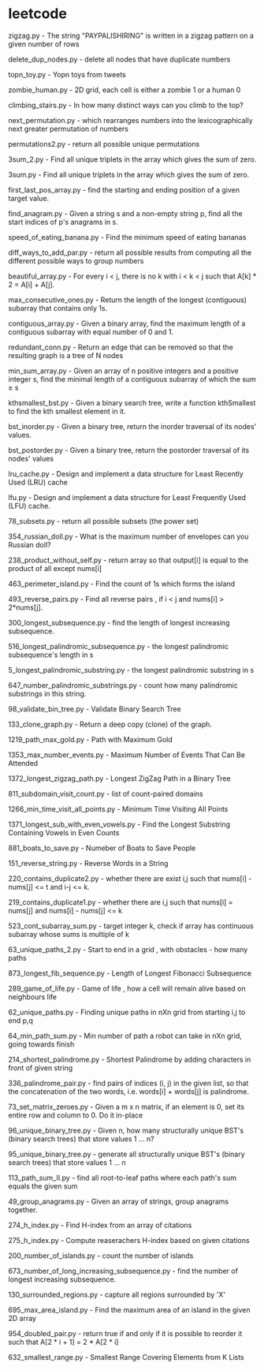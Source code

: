 # leetcode

zigzag.py - The string "PAYPALISHIRING" is written in a zigzag pattern on a given number of rows 

delete_dup_nodes.py  - delete all nodes that have duplicate numbers

topn_toy.py - Yopn toys from tweets

zombie_human.py -  2D grid, each cell is either a zombie 1 or a human 0

climbing_stairs.py - In how many distinct ways can you climb to the top?

next_permutation.py - which rearranges numbers into the lexicographically next greater permutation of numbers

permutations2.py - return all possible unique permutations

3sum_2.py - Find all unique triplets in the array which gives the sum of zero.

3sum.py - Find all unique triplets in the array which gives the sum of zero.

first_last_pos_array.py -  find the starting and ending position of a given target value.

find_anagram.py - Given a string s and a non-empty string p, find all the start indices of p's anagrams in s.

speed_of_eating_banana.py - Find the minimum speed of eating bananas

diff_ways_to_add_par.py - return all possible results from computing all the different possible ways to group numbers

beautiful_array.py - For every i < j, there is no k with i < k < j such that A[k] * 2 = A[i] + A[j].

max_consecutive_ones.py - Return the length of the longest (contiguous) subarray that contains only 1s. 

contiguous_array.py - Given a binary array, find the maximum length of a contiguous subarray with equal number of 0 and 1.

redundant_conn.py - Return an edge that can be removed so that the resulting graph is a tree of N nodes

min_sum_array.py - Given an array of n positive integers and a positive integer s, find the minimal length of a contiguous subarray of which the sum ≥ s

kthsmallest_bst.py - Given a binary search tree, write a function kthSmallest to find the kth smallest element in it.

bst_inorder.py - Given a binary tree, return the inorder traversal of its nodes' values.

bst_postorder.py - Given a binary tree, return the postorder traversal of its nodes' values

lru_cache.py - Design and implement a data structure for Least Recently Used (LRU) cache

lfu.py -  Design and implement a data structure for Least Frequently Used (LFU) cache.

78_subsets.py - return all possible subsets (the power set)

354_russian_doll.py - What is the maximum number of envelopes can you Russian doll?

238_product_without_self.py - return array so that output[i] is equal to the product of all except nums[i]

463_perimeter_island.py - Find the count of 1s which forms the island

493_reverse_pairs.py - Find all reverse pairs , if i < j and nums[i] > 2*nums[j].

300_longest_subsequence.py - find the length of longest increasing subsequence.

516_longest_palindromic_subsequence.py - the longest palindromic subsequence's length in s

5_longest_palindromic_substring.py - the longest palindromic substring in s

647_number_palindromic_substrings.py - count how many palindromic substrings in this string.

98_validate_bin_tree.py - Validate Binary Search Tree

133_clone_graph.py - Return a deep copy (clone) of the graph.

1219_path_max_gold.py - Path with Maximum Gold

1353_max_number_events.py - Maximum Number of Events That Can Be Attended

1372_longest_zigzag_path.py -  Longest ZigZag Path in a Binary Tree

811_subdomain_visit_count.py -  list of count-paired domains

1266_min_time_visit_all_points.py - Minimum Time Visiting All Points

1371_longest_sub_with_even_vowels.py - Find the Longest Substring Containing Vowels in Even Counts

881_boats_to_save.py - Numeber of Boats to Save People

151_reverse_string.py - Reverse Words in a String

220_contains_duplicate2.py - whether there are exist i,j such that nums[i] - nums[j] <= t and i-j <= k.

219_contains_duplicate1.py - whether there are i,j such that nums[i] = nums[j] and nums[i] - nums[j] <= k

523_cont_subarray_sum.py - target integer k, check if array has continuous subarray whose sums is multiple of k

63_unique_paths_2.py - Start to end in a grid , with obstacles - how many paths

873_longest_fib_sequence.py - Length of Longest Fibonacci Subsequence

289_game_of_life.py - Game of life , how a cell will remain alive based on neighbours life

62_unique_paths.py - Finding unique paths in nXn grid from starting i,j to end p,q

64_min_path_sum.py - Min number of path a robot can take in nXn grid, going towards finish

214_shortest_palindrome.py - Shortest Palindrome by adding characters in front of given string

336_palindrome_pair.py - find pairs of indices (i, j) in the given list, so that the concatenation of the two words, i.e. words[i] + words[j] is palindrome.

73_set_matrix_zeroes.py - Given a m x n matrix, if an element is 0, set its entire row and column to 0. Do it in-place

96_unique_binary_tree.py - Given n, how many structurally unique BST's (binary search trees) that store values 1 ... n?

95_unique_binary_tree.py -  generate all structurally unique BST's (binary search trees) that store values 1 ... n

113_path_sum_II.py - find all root-to-leaf paths where each path's sum equals the given sum

49_group_anagrams.py - Given an array of strings, group anagrams together.

274_h_index.py - Find H-index from an array of citations

275_h_index.py - Compute reaserachers H-index based on given citations

200_number_of_islands.py -  count the number of islands

673_number_of_long_increasing_subsequence.py - find the number of longest increasing subsequence.

130_surrounded_regions.py -  capture all regions surrounded by 'X'

695_max_area_island.py - Find the maximum area of an island in the given 2D array

954_doubled_pair.py - return true if and only if it is possible to reorder it such that A[2 * i + 1] = 2 * A[2 * i]

632_smallest_range.py - Smallest Range Covering Elements from K Lists


